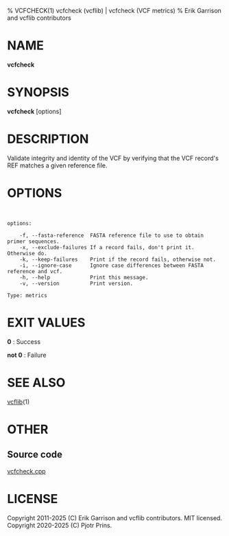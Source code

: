 % VCFCHECK(1) vcfcheck (vcflib) | vcfcheck (VCF metrics)
% Erik Garrison and vcflib contributors

# NAME

**vcfcheck**

# SYNOPSIS

**vcfcheck** [options] <vcf file>

# DESCRIPTION

Validate integrity and identity of the VCF by verifying that the VCF record's REF matches a given reference file.



# OPTIONS

```


options:

    -f, --fasta-reference  FASTA reference file to use to obtain primer sequences.
    -x, --exclude-failures If a record fails, don't print it.  Otherwise do.
    -k, --keep-failures    Print if the record fails, otherwise not.
    -i, --ignore-case      Ignore case differences between FASTA reference and vcf.
    -h, --help             Print this message.
    -v, --version          Print version.

Type: metrics

```





# EXIT VALUES

**0**
: Success

**not 0**
: Failure

# SEE ALSO



[vcflib](./vcflib.md)(1)



# OTHER

## Source code

[vcfcheck.cpp](https://github.com/vcflib/vcflib/blob/master/src/vcfcheck.cpp)

# LICENSE

Copyright 2011-2025 (C) Erik Garrison and vcflib contributors. MIT licensed.
Copyright 2020-2025 (C) Pjotr Prins.

<!--
  Created with ./scripts/bin2md.rb scripts/bin2md-template.erb
-->
